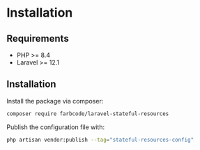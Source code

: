 # Installation

## Requirements

-   PHP \>= 8.4
-   Laravel \>= 12.1

## Installation

Install the package via composer:

```bash
composer require farbcode/laravel-stateful-resources
```

Publish the configuration file with:

```bash
php artisan vendor:publish --tag="stateful-resources-config"
```
